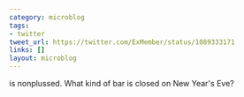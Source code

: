 ```yaml
---
category: microblog
tags:
- twitter
tweet_url: https://twitter.com/ExMember/status/1089333171
links: []
layout: microblog
---
```

is nonplussed. What kind of bar is closed on New Year's Eve?

